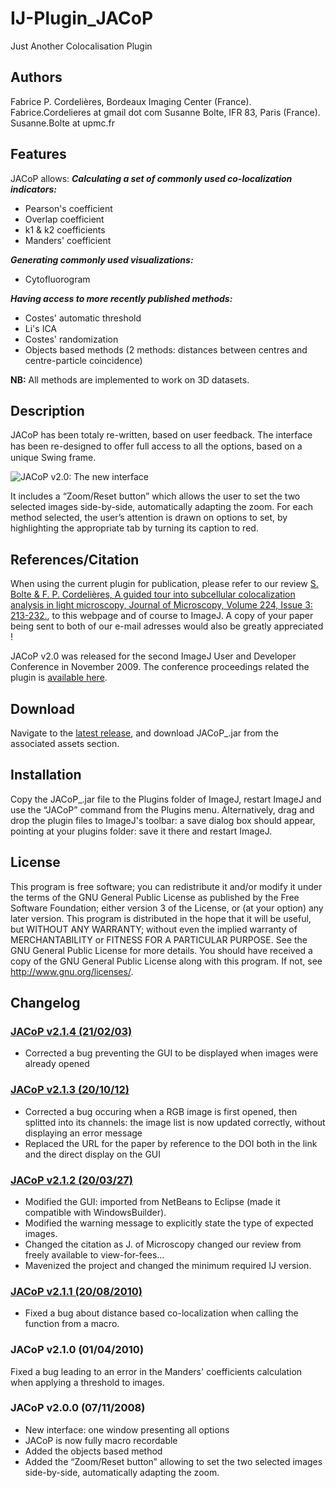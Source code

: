 # IJ-Plugin_JACoP
Just Another Colocalisation Plugin

## Authors
Fabrice P. Cordelières, Bordeaux Imaging Center (France). Fabrice.Cordelieres at gmail dot com
Susanne Bolte, IFR 83, Paris (France). Susanne.Bolte at upmc.fr

## Features
JACoP allows:
_**Calculating a set of commonly used co-localization indicators:**_
* Pearson's coefficient
* Overlap coefficient
* k1 & k2 coefficients
* Manders' coefficient

_**Generating commonly used visualizations:**_
* Cytofluorogram

_**Having access to more recently published methods:**_
* Costes' automatic threshold
* Li's ICA
* Costes' randomization
* Objects based methods (2 methods: distances between centres and centre-particle coincidence)

**NB:** All methods are implemented to work on 3D datasets.

## Description
JACoP has been totaly re-written, based on user feedback. The interface has been re-designed to oﬀer full access to all the options, based on a unique Swing frame.

![JACoP v2.0: The new interface](https://github.com/fabricecordelieres/IJ-Plugin_JACoP/blob/master/Docs/jacop_interface.jpg)

It includes a “Zoom/Reset button” which allows the user to set the two selected images side-by-side, automatically adapting the zoom. For each method selected, the user’s attention is drawn on options to set, by highlighting the appropriate tab by turning its caption to red.

## References/Citation
When using the current plugin for publication, please refer to our review [S. Bolte & F. P. Cordelières, A guided tour into subcellular colocalization analysis in light microscopy, Journal of Microscopy, Volume 224, Issue 3: 213-232.](https://github.com/fabricecordelieres/IJ-Plugin_JACoP/blob/master/Docs/Bolte%2C%20Cordelie%CC%80res%20-%202006%20-%20A%20guided%20tour%20into%20subcellular%20colocalization%20analysis%20in%20light%20microscopy.pdf), to this webpage and of course to ImageJ. A copy of your paper being sent to both of our e-mail adresses would also be greatly appreciated !

JACoP v2.0 was released for the second ImageJ User and Developer Conference in November 2009. The conference proceedings related the plugin is [available here](https://github.com/fabricecordelieres/IJ-Plugin_JACoP/blob/master/Docs/jacop_ijconf2008.pdf).

## Download
Navigate to the [latest release](https://github.com/fabricecordelieres/IJ-Plugin_JACoP/releases/latest), and download JACoP_.jar from the associated assets section.

## Installation
Copy the JACoP_.jar file to the Plugins folder of ImageJ, restart ImageJ and use the “JACoP” command from the Plugins menu.
Alternatively, drag and drop the plugin files to ImageJ's toolbar: a save dialog box should appear, pointing at your plugins folder: save it there and restart ImageJ.

## License
This program is free software; you can redistribute it and/or modify it under the terms of the GNU General Public License as published by the Free Software Foundation; either version 3 of the License, or (at your option) any later version. This program is distributed in the hope that it will be useful, but WITHOUT ANY WARRANTY; without even the implied warranty of MERCHANTABILITY or FITNESS FOR A PARTICULAR PURPOSE. See the GNU General Public License for more details. You should have received a copy of the GNU General Public License along with this program. If not, see http://www.gnu.org/licenses/.

## Changelog

### [JACoP v2.1.4 (21/02/03)](https://github.com/fabricecordelieres/IJ-Plugin_JACoP/releases/tag/v2.1.4)
* Corrected a bug preventing the GUI to be displayed when images were already opened

### [JACoP v2.1.3 (20/10/12)](https://github.com/fabricecordelieres/IJ-Plugin_JACoP/releases/tag/v2.1.3)
* Corrected a bug occuring when a RGB image is first opened, then splitted into its channels: the image list is now updated correctly, without displaying an error message
* Replaced the URL for the paper by reference to the DOI both in the link and the direct display on the GUI

### [JACoP v2.1.2 (20/03/27)](https://github.com/fabricecordelieres/IJ-Plugin_JACoP/releases/tag/v2.1.2)
* Modified the GUI: imported from NetBeans to Eclipse (made it compatible with WindowsBuilder).
* Modified the warning message to explicitly state the type of expected images.
* Changed the citation as J. of Microscopy changed our review from freely available to view-for-fees...
* Mavenized the project and changed the minimum required IJ version.

### [JACoP v2.1.1 (20/08/2010)](https://github.com/fabricecordelieres/IJ-Plugin_JACoP/releases/tag/v2.1.1)
* Fixed a bug about distance based co-localization when calling the function from a macro.

### JACoP v2.1.0 (01/04/2010)
Fixed a bug leading to an error in the Manders' coefficients calculation when applying a threshold to images.

### JACoP v2.0.0 (07/11/2008)

* New interface: one window presenting all options
* JACoP is now fully macro recordable
* Added the objects based method
* Added the “Zoom/Reset button” allowing to set the two selected images side-by-side, automatically adapting the zoom.
